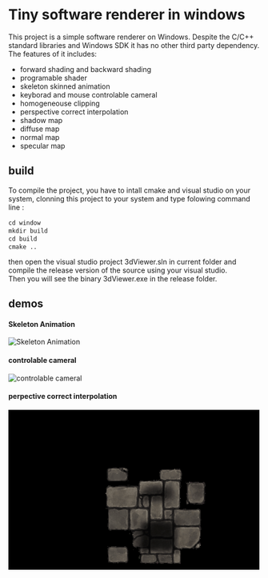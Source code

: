 # Tiny software renderer in windows #
This project is a simple software renderer on Windows. Despite the C/C++ standard libraries and Windows SDK it has no other third party dependency. The features of it includes:

* forward shading and backward shading
* programable shader
* skeleton skinned animation
* keyborad and mouse controlable cameral
* homogeneouse clipping
* perspective correct interpolation
* shadow map
* diffuse map
* normal map
* specular map
## build 
To compile the project, you have to intall cmake and visual studio on your  system, clonning this project to your system and type folowing command line :

    cd window
    mkdir build
    cd build
    cmake ..
then open the visual studio project 3dViewer.sln in current folder and compile the release version of the source using your visual studio.  
Then you will see the binary 3dViewer.exe in the release folder.

## demos

#### Skeleton Animation

![Skeleton Animation](demos/animation.gif)

#### controlable cameral

![controlable cameral](demos/cameral.gif)

#### perpective correct interpolation

![perspective correct interpolation](demos/SDGIF_Rusult_1.gif)
